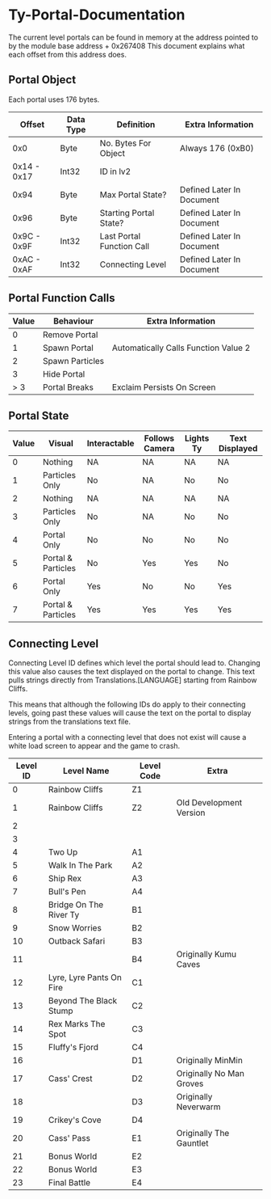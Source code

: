 # Ty-Portal-Documentation

The current level portals can be found in memory at the address pointed to by the module base address + 0x267408
This document explains what each offset from this address does.

## Portal Object

Each portal uses 176 bytes.

|Offset|Data Type|Definition|Extra Information|
|---|---|---|---|
|0x0|Byte|No. Bytes For Object|Always 176 (0xB0)|
|0x14 - 0x17|Int32|ID in lv2||
|0x94|Byte|Max Portal State?|Defined Later In Document|
|0x96|Byte|Starting Portal State?|Defined Later In Document|
|0x9C - 0x9F|Int32|Last Portal Function Call|Defined Later In Document|
|0xAC - 0xAF|Int32|Connecting Level|Defined Later In Document|

## Portal Function Calls

|Value|Behaviour|Extra Information|
|---|---|---|
|0|Remove Portal||
|1|Spawn Portal|Automatically Calls Function Value 2|
|2|Spawn Particles||
|3|Hide Portal||
|> 3|Portal Breaks|Exclaim Persists On Screen|

## Portal State

|Value|Visual|Interactable|Follows Camera|Lights Ty|Text Displayed|
|---|---|---|---|---|---|
|0|Nothing|NA|NA|NA|NA|
|1|Particles Only|No|NA|No|No|
|2|Nothing|NA|NA|NA|NA|
|3|Particles Only|No|NA|No|No|
|4|Portal Only|No|No|No|No|
|5|Portal & Particles|No|Yes|Yes|No|
|6|Portal Only|Yes|No|No|Yes|
|7|Portal & Particles|Yes|Yes|Yes|Yes|

## Connecting Level

Connecting Level ID defines which level the portal should lead to.
Changing this value also causes the text displayed on the portal to change.
This text pulls strings directly from Translations.[LANGUAGE] starting from Rainbow Cliffs.

This means that although the following IDs do apply to their connecting levels,
going past these values will cause the text on the portal to display strings from the translations text file.

Entering a portal with a connecting level that does not exist will cause a white load screen to appear and the game to crash.

|Level ID|Level Name|Level Code|Extra|
|---|---|---|---|
|0|Rainbow Cliffs|Z1||
|1|Rainbow Cliffs|Z2|Old Development Version|
|2|||
|3|||
|4|Two Up|A1||
|5|Walk In The Park|A2||
|6|Ship Rex|A3||
|7|Bull's Pen|A4||
|8|Bridge On The River Ty|B1||
|9|Snow Worries|B2||
|10|Outback Safari|B3||
|11||B4|Originally Kumu Caves|
|12|Lyre, Lyre Pants On Fire|C1||
|13|Beyond The Black Stump|C2||
|14|Rex Marks The Spot|C3||
|15|Fluffy's Fjord|C4||
|16||D1|Originally MinMin|
|17|Cass' Crest|D2|Originally No Man Groves|
|18||D3|Originally Neverwarm|
|19|Crikey's Cove|D4||
|20|Cass' Pass|E1|Originally The Gauntlet|
|21|Bonus World|E2||
|22|Bonus World|E3||
|23|Final Battle|E4||
